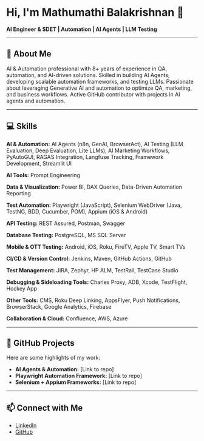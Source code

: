 # Hi, I'm Mathumathi Balakrishnan 👋  
**AI Engineer & SDET | Automation | AI Agents | LLM Testing**

---

## 🚀 About Me
AI & Automation professional with 8+ years of experience in QA, automation, and AI-driven solutions. Skilled in building AI Agents, developing scalable automation frameworks, and testing LLMs. Passionate about leveraging Generative AI and automation to optimize QA, marketing, and business workflows. Active GitHub contributor with projects in AI agents and automation.

---

## 💻 Skills

**AI & Automation:** AI Agents (n8n, GenAI, BrowserAct), AI Testing (LLM Evaluation, Deep Evaluation, Lite LLMs), AI Marketing Workflows, PyAutoGUI, RAGAS Integration, Langfuse Tracking, Framework Development, Streamlit UI  

**AI Tools:** Prompt Engineering  

**Data & Visualization:** Power BI, DAX Queries, Data-Driven Automation Reporting  

**Test Automation:** Playwright (JavaScript), Selenium WebDriver (Java, TestNG, BDD, Cucumber, POM), Appium (iOS & Android)  

**API Testing:** REST Assured, Postman, Swagger  

**Database Testing:** PostgreSQL, MS SQL Server  

**Mobile & OTT Testing:** Android, iOS, Roku, FireTV, Apple TV, Smart TVs  

**CI/CD & Version Control:** Jenkins, Maven, GitHub Actions, GitHub  

**Test Management:** JIRA, Zephyr, HP ALM, TestRail, TestCase Studio  

**Debugging & Sideloading Tools:** Charles Proxy, ADB, Xcode, TestFlight, Hockey App  

**Other Tools:** CMS, Roku Deep Linking, AppsFlyer, Push Notifications, BrowserStack, Google Analytics, Firebase  

**Collaboration & Cloud:** Confluence, AWS, Azure  

---

## 📂 GitHub Projects
Here are some highlights of my work:  
- **AI Agents & Automation:** [Link to repo]  
- **Playwright Automation Framework:** [Link to repo]  
- **Selenium + Appium Frameworks:** [Link to repo]  

---

## 📫 Connect with Me
- [LinkedIn](https://www.linkedin.com/in/mathumathibalakrishnan/)  
- [GitHub](https://github.com/mathumathi0989)  
